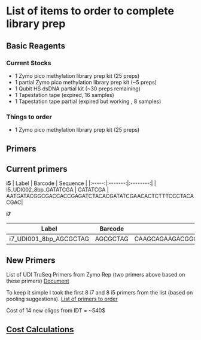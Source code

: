 # List of items to order to complete library prep


## Basic Reagents  

### Current Stocks

* 1 Zymo pico methylation library prep kit (25 preps)
* 1 partial Zymo pico methylation library prep kit (~5 preps)
* 1 Qubit HS dsDNA partial kit (~30 preps remaining)
* 1 Tapestation tape (expired, 16 samples)
* 1 Tapestation tape partial (expired but working , 8 samples)

### Things to order 

* 1 Zymo pico methylation library prep kit (25 preps)

## Primers

## Current primers

**i5**
| Label | Barcode | Sequence |
|:-----:|:-------:|:--------:|
| I5_UDI002_8bp_GATATCGA | GATATCGA | AATGATACGGCGACCACCGAGATCTACACGATATCGAACACTCTTTCCCTACACGAC|


**i7**

| Label | Barcode | Sequence |
|:-----:|:-------:|:--------:|
| i7_UDI001_8bp_AGCGCTAG | AGCGCTAG | CAAGCAGAAGACGGCATACGAGATAACCGCGGGTGACTGGAGTTCAGACGTGT |

## New Primers

List of UDI TruSeq Primers from Zymo Rep (two primers above based on these primers)
[Document](https://docs.google.com/spreadsheets/d/1YtcKPuTLKdpL0_yEfbr1VNX1Xl4Gt2wo/edit#gid=462983091)

To keep it simple I took the first 8 i7 and 8 i5 primers from the list (based on pooling suggestions).
[List of primers to order](https://docs.google.com/spreadsheets/d/1qyD_MjNPl1x__9BprDPkgEpa2RGsOgf3/edit#gid=446958664)

Cost of 14 new oligos from IDT = ~540$

## [Cost Calculations](https://docs.google.com/spreadsheets/d/1fUDCkd4Zld1ugA66ELza838d_1kFOBHmxLJb9fOHSiI/edit#gid=797659382)



